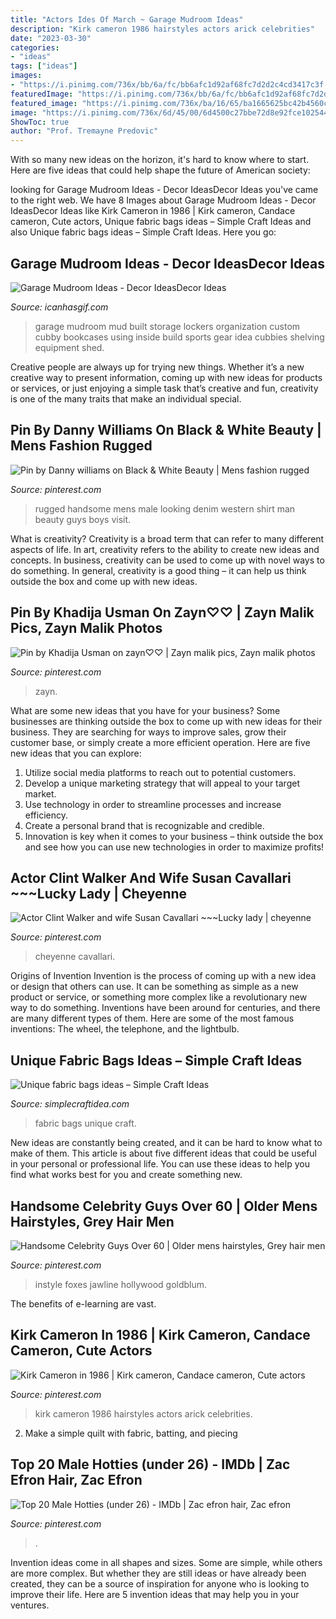 ```yaml
---
title: "Actors Ides Of March ~ Garage Mudroom Ideas"
description: "Kirk cameron 1986 hairstyles actors arick celebrities"
date: "2023-03-30"
categories:
- "ideas"
tags: ["ideas"]
images:
- "https://i.pinimg.com/736x/bb/6a/fc/bb6afc1d92af68fc7d2d2c4cd3417c3f.jpg"
featuredImage: "https://i.pinimg.com/736x/bb/6a/fc/bb6afc1d92af68fc7d2d2c4cd3417c3f.jpg"
featured_image: "https://i.pinimg.com/736x/ba/16/65/ba1665625bc42b4560c2ee721b8ed182.jpg"
image: "https://i.pinimg.com/736x/6d/45/00/6d4500c27bbe72d8e92fce1025445c72--pains-mike-dantoni.jpg"
ShowToc: true
author: "Prof. Tremayne Predovic"
---
```



With so many new ideas on the horizon, it's hard to know where to start. Here are five ideas that could help shape the future of American society: 

	

		
looking for Garage Mudroom Ideas - Decor IdeasDecor Ideas you've came to the right web. We have 8 Images about Garage Mudroom Ideas - Decor IdeasDecor Ideas like Kirk Cameron in 1986 | Kirk cameron, Candace cameron, Cute actors, Unique fabric bags ideas – Simple Craft Ideas and also Unique fabric bags ideas – Simple Craft Ideas. Here you go:
		
    
## Garage Mudroom Ideas - Decor IdeasDecor Ideas

<img loading=lazy src="http://icanhasgif.com/wp-content/uploads/2015/01/Garage-Mudroom-Ideas.jpg" onerror="this.onerror=null;this.src='https://tse2.mm.bing.net/th?id=OIP.vOAnmvcfqFv3XDUka3An4AHaF7&amp;pid=15.1';" alt="Garage Mudroom Ideas - Decor IdeasDecor Ideas">

_Source: icanhasgif.com_

>garage mudroom mud built storage lockers organization custom cubby bookcases using inside build sports gear idea cubbies shelving equipment shed. 

	

Creative people are always up for trying new things. Whether it’s a new creative way to present information, coming up with new ideas for products or services, or just enjoying a simple task that’s creative and fun, creativity is one of the many traits that make an individual special.

    
## Pin By Danny Williams On Black &amp; White Beauty | Mens Fashion Rugged

<img loading=lazy src="https://i.pinimg.com/736x/ba/16/65/ba1665625bc42b4560c2ee721b8ed182.jpg" onerror="this.onerror=null;this.src='https://tse2.mm.bing.net/th?id=OIP.hdNk2IJZcy3vppd1mpxqowHaKc&amp;pid=15.1';" alt="Pin by Danny williams on Black &amp; White Beauty | Mens fashion rugged">

_Source: pinterest.com_

>rugged handsome mens male looking denim western shirt man beauty guys boys visit. 

	

What is creativity?
Creativity is a broad term that can refer to many different aspects of life. In art, creativity refers to the ability to create new ideas and concepts. In business, creativity can be used to come up with novel ways to do something. In general, creativity is a good thing – it can help us think outside the box and come up with new ideas.

    
## Pin By Khadija Usman On Zayn♡♡ | Zayn Malik Pics, Zayn Malik Photos

<img loading=lazy src="https://i.pinimg.com/736x/0f/22/80/0f2280ea336d1ea20d3c7f772ffa8f0b--glasses-zayn.jpg" onerror="this.onerror=null;this.src='https://tse3.mm.bing.net/th?id=OIP.xqqudg6Os7b5fMTNo1QmlQAAAA&amp;pid=15.1';" alt="Pin by Khadija Usman on zayn♡♡ | Zayn malik pics, Zayn malik photos">

_Source: pinterest.com_

>zayn. 

	

What are some new ideas that you have for your business?
Some businesses are thinking outside the box to come up with new ideas for their business. They are searching for ways to improve sales, grow their customer base, or simply create a more efficient operation. Here are five new ideas that you can explore: 
1) Utilize social media platforms to reach out to potential customers.
2) Develop a unique marketing strategy that will appeal to your target market. 
3) Use technology in order to streamline processes and increase efficiency. 
4) Create a personal brand that is recognizable and credible. 
5) Innovation is key when it comes to your business – think outside the box and see how you can use new technologies in order to maximize profits!

    
## Actor Clint Walker And Wife Susan Cavallari ~~~Lucky Lady | Cheyenne

<img loading=lazy src="https://i.pinimg.com/236x/8e/8f/79/8e8f793bc976f261cb3e568b7d28f39c.jpg" onerror="this.onerror=null;this.src='https://tse1.mm.bing.net/th?id=OIP.znJhQfBgco-IMqSrwrQLoQHaJ4&amp;pid=15.1';" alt="Actor Clint Walker and wife Susan Cavallari ~~~Lucky lady | cheyenne">

_Source: pinterest.com_

>cheyenne cavallari. 

	

Origins of Invention
Invention is the process of coming up with a new idea or design that others can use. It can be something as simple as a new product or service, or something more complex like a revolutionary new way to do something. Inventions have been around for centuries, and there are many different types of them. Here are some of the most famous inventions: The wheel, the telephone, and the lightbulb.

    
## Unique Fabric Bags Ideas – Simple Craft Ideas

<img loading=lazy src="http://www.simplecraftidea.com/wp-content/uploads/2018/01/fabric-bags-ideas-12.jpg" onerror="this.onerror=null;this.src='https://tse4.mm.bing.net/th?id=OIP.81OP0LCl6-0aee14e0rIZgHaLv&amp;pid=15.1';" alt="Unique fabric bags ideas – Simple Craft Ideas">

_Source: simplecraftidea.com_

>fabric bags unique craft. 

	

New ideas are constantly being created, and it can be hard to know what to make of them. This article is about five different ideas that could be useful in your personal or professional life. You can use these ideas to help you find what works best for you and create something new.

    
## Handsome Celebrity Guys Over 60 | Older Mens Hairstyles, Grey Hair Men

<img loading=lazy src="https://i.pinimg.com/736x/bb/6a/fc/bb6afc1d92af68fc7d2d2c4cd3417c3f.jpg" onerror="this.onerror=null;this.src='https://tse1.mm.bing.net/th?id=OIP.dMyhDxPnN9sdSwo1FOXVsgHaJG&amp;pid=15.1';" alt="Handsome Celebrity Guys Over 60 | Older mens hairstyles, Grey hair men">

_Source: pinterest.com_

>instyle foxes jawline hollywood goldblum. 

	

The benefits of e-learning are vast.

    
## Kirk Cameron In 1986 | Kirk Cameron, Candace Cameron, Cute Actors

<img loading=lazy src="https://i.pinimg.com/736x/6d/45/00/6d4500c27bbe72d8e92fce1025445c72--pains-mike-dantoni.jpg" onerror="this.onerror=null;this.src='https://tse3.mm.bing.net/th?id=OIP.op7-uAGfWRWBrYVJo0dk3AHaLw&amp;pid=15.1';" alt="Kirk Cameron in 1986 | Kirk cameron, Candace cameron, Cute actors">

_Source: pinterest.com_

>kirk cameron 1986 hairstyles actors arick celebrities. 

	

2. Make a simple quilt with fabric, batting, and piecing

    
## Top 20 Male Hotties (under 26) - IMDb | Zac Efron Hair, Zac Efron

<img loading=lazy src="https://i.pinimg.com/736x/6a/6a/e8/6a6ae828cf796b66fb1945986250b87d--high-school-musical-celebrity-hairstyles.jpg" onerror="this.onerror=null;this.src='https://tse3.mm.bing.net/th?id=OIP.MlNGc8jjUVZeQgx6ARlRCQAAAA&amp;pid=15.1';" alt="Top 20 Male Hotties (under 26) - IMDb | Zac efron hair, Zac efron">

_Source: pinterest.com_

>. 

	

Invention ideas come in all shapes and sizes. Some are simple, while others are more complex. But whether they are still ideas or have already been created, they can be a source of inspiration for anyone who is looking to improve their life. Here are 5 invention ideas that may help you in your ventures.

